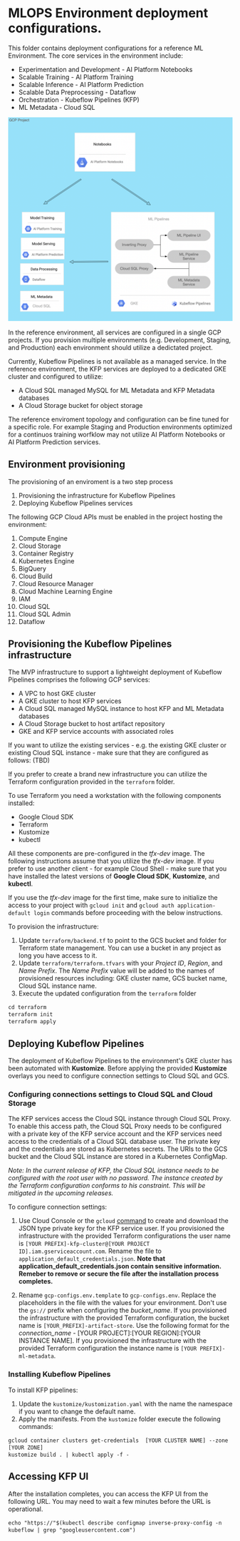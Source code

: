 # MLOPS Environment deployment configurations.

This folder contains deployment configurations for a reference ML Environment. The core services in the environment include:
- Experimentation and Development - AI Platform Notebooks
- Scalable Training - AI Platform Training
- Scalable Inference - AI Platform Prediction
- Scalable Data Preprocessing - Dataflow
- Orchestration - Kubeflow Pipelines (KFP)
- ML Metadata - Cloud SQL

![Reference topolgy](/images/environment.png)

In the reference environment, all services are configured in a single GCP projects. If you provision multiple environments (e.g. Development, Staging, and Production) each environment should utilize a dedictated project.

Currently, Kubeflow Pipelines is not available as a managed service. In the reference environment, the KFP services are deployed to a dedicated GKE cluster and configured to utilize:
- A Cloud SQL managed MySQL for ML Metadata and KFP Metadata databases
- A Cloud Storage bucket for object storage

The reference enviroment topology and configuration can be fine tuned for a specific role. For example Staging and Production environments optimized for a continuos training worfklow may not utilize AI Platform Notebooks or AI Platform Prediction services.

## Environment provisioning

The provisioning of an enviroment is a two step process
1. Provisioning the infrastructure for Kubeflow Pipelines 
1. Deploying Kubeflow Pipelines services 

The following GCP Cloud APIs  must be enabled in the project hosting the environment:
1. Compute Engine
2. Cloud Storage
3. Container Registry
4. Kubernetes Engine
5. BigQuery
6. Cloud Build
7. Cloud Resource Manager
8. Cloud Machine Learning Engine
9. IAM
10. Cloud SQL
11. Cloud SQL Admin
12. Dataflow


## Provisioning the Kubeflow Pipelines infrastructure

The MVP infrastructure to support a lightweight deployment of Kubeflow Pipelines comprises the following GCP services:
- A VPC to host GKE cluster
- A GKE cluster to host KFP services
- A Cloud SQL managed MySQL instance to host KFP and ML Metadata databases
- A Cloud Storage bucket to host artifact repository
- GKE and KFP service accounts with associated roles

If you want to utilize the existing services - e.g. the existing GKE cluster or existing Cloud SQL instance - make sure that they are configured as follows:
(TBD)

If you prefer to create a brand new infrastructure you can utilize the Terraform configuration provided in the `terraform` folder.

To use Terraform you need a workstation with the following components installed:
- Google Cloud SDK 
- Terraform
- Kustomize
- kubectl

All these components are pre-configured in the *tfx-dev* image. The following instructions assume that you utilize the *tfx-dev* image. If you prefer to use another client - for example Cloud Shell - make sure that you have installed the latest versions of **Google Cloud SDK**, **Kustomize**, and **kubectl**. 

If you use the *tfx-dev* image for the first time, make sure to initialize the access to your project with `gcloud init` and `gcloud auth application-default login` commands before proceeding with the below instructions.

To provision the infrastructure:

1. Update `terraform/backend.tf` to point to the GCS bucket and folder for Terraform state management. You can use a bucket in any project as long you have access to it.
2. Update `terraform/terraform.tfvars` with your *Project ID*, *Region*, and *Name Prefix*. The *Name Prefix* value will be added to the names of provisioned resources including: GKE cluster name, GCS bucket name, Cloud SQL instance name.
3. Execute the updated configuration from the `terraform` folder
```
cd terraform
terraform init
terraform apply
```

## Deploying Kubeflow Pipelines

The deployment of Kubeflow Pipelines to the environment's GKE cluster has been automated with **Kustomize**. 
Before applying the provided **Kustomize** overlays you need to configure connection settings to Cloud SQL and GCS. 

### Configuring connections settings to Cloud SQL and Cloud Storage

The KFP services access the Cloud SQL instance through Cloud SQL Proxy. To enable this access path, the Cloud SQL Proxy needs to be configured with a private key of the KFP service account and the KFP services need access to the credentials of a Cloud SQL database user. The private key and the credentials are stored as Kubernetes secrets. The URIs to the GCS bucket and the Cloud SQL instance are stored in a Kubernetes ConfigMap.

*Note: In the current release of KFP, the Cloud SQL instance needs to be configured with the root user with no password. The instance created by the Terraform configuration conforms to his constraint. This will be mitigated in the upcoming releases.*

To configure connection settings:
1. Use Cloud Console or the `gcloud` [command](https://cloud.google.com/sdk/gcloud/reference/iam/service-accounts/keys/create)  to create and download the JSON type private key for the KFP service user. If you provisioned the infrastructure with the provided Terraform configurations the user name is `[YOUR PREFIX]-kfp-cluster@[YOUR PROJECT ID].iam.gserviceaccount.com`. Rename the file to `application_default_credentials.json`. **Note that application_default_credentials.json contain sensitive information. Remeber to remove or secure the file after the installation process completes.**

2. Rename `gcp-configs.env.template` to `gcp-configs.env`. Replace the placeholders in the file with the values for your environment. Don't use the `gs://` prefix when configuring the *bucket_name*. If you provisioned the infrastructure with the provided Terraform configuration, the bucket name is `[YOUR_PREFIX]-artifact-store`. Use the following format for the *connection_name* - [YOUR PROJECT]:[YOUR REGION]:[YOUR INSTANCE NAME]. If you provisioned the infrastructure with the provided Terraform configuration the instance name is `[YOUR PREFIX]-ml-metadata`.

 
### Installing Kubeflow Pipelines

To install KFP pipelines:
1. Update the `kustomize/kustomization.yaml` with the name the namespace if you want to change the default name.
1. Apply the manifests. From the `kustomize` folder execute the following commands:
```
gcloud container clusters get-credentials  [YOUR CLUSTER NAME] --zone [YOUR ZONE]
kustomize build . | kubectl apply -f -
```

## Accessing KFP UI

After the installation completes, you can access the KFP UI from the following URL. You may need to wait a few minutes before the URL is operational.

```
echo "https://"$(kubectl describe configmap inverse-proxy-config -n kubeflow | grep "googleusercontent.com")
```
